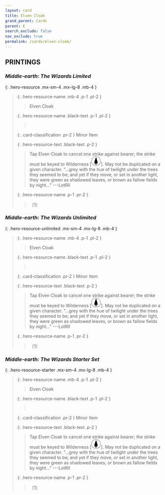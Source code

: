 ```yaml
---
layout: card
title: Elven Cloak
grand_parent: Cards
parent: E
search_exclude: false
nav_exclude: true
permalink: /cards/elven-cloak/
---
```


## PRINTINGS


### _Middle-earth: The Wizards Limited_

{: .hero-resource .mx-sm-4 .mx-lg-8 .mb-4 }
> {: .hero-resource-name .mb-4 .p-1 .pl-2 }
> > <div class="card-mp"></div>
> > <div class="card-name">Elven Cloak</div>
>
> {: .hero-resource-name .black-text .p-1 .pl-2 }
> > &nbsp;
>
> {: .card-classification .pr-2 }
> Minor Item
>
> {: .hero-resource-text .black-text .p-2 }
> > Tap Elven Cloak to cancel one strike against bearer; the strike must be keyed to Wilderness \[![](/assets/images/wilderness.svg)]. May not be duplicated on a given character.  "...grey with the hue of twilight under the trees they seemed to be; and yet if they move, or set in another light, they were green as shadowed leaves, or brown as fallow fields by night..." ---LotRII 
> 
> {: .hero-resource-name .p-1 .pr-2 }
> > <div class="card-shield"></div>
> > <div class="card-corruption">〔1〕</div>

### _Middle-earth: The Wizards Unlimited_

{: .hero-resource-unlimited .mx-sm-4 .mx-lg-8 .mb-4 }
> {: .hero-resource-name .mb-4 .p-1 .pl-2 }
> > <div class="card-mp"></div>
> > <div class="card-name">Elven Cloak</div>
>
> {: .hero-resource-name .black-text .p-1 .pl-2 }
> > &nbsp;
>
> {: .card-classification .pr-2 }
> Minor Item
>
> {: .hero-resource-text .black-text .p-2 }
> > Tap Elven Cloak to cancel one strike against bearer; the strike must be keyed to Wilderness \[![](/assets/images/wilderness.svg)]. May not be duplicated on a given character.  "...grey with the hue of twilight under the trees they seemed to be; and yet if they move, or set in another light, they were green as shadowed leaves, or brown as fallow fields by night..." ---LotRII 
> 
> {: .hero-resource-name .p-1 .pr-2 }
> > <div class="card-shield"></div>
> > <div class="card-corruption">〔1〕</div>

### _Middle-earth: The Wizards Starter Set_

{: .hero-resource-starter .mx-sm-4 .mx-lg-8 .mb-4 }
> {: .hero-resource-name .mb-4 .p-1 .pl-2 }
> > <div class="card-mp"></div>
> > <div class="card-name">Elven Cloak</div>
>
> {: .hero-resource-name .black-text .p-1 .pl-2 }
> > &nbsp;
>
> {: .card-classification .pr-2 }
> Minor Item
>
> {: .hero-resource-text .black-text .p-2 }
> > Tap Elven Cloak to cancel one strike against bearer; the strike must be keyed to Wilderness \[![](/assets/images/wilderness.svg)]. May not be duplicated on a given character.  "...grey with the hue of twilight under the trees they seemed to be; and yet if they move, or set in another light, they were green as shadowed leaves, or brown as fallow fields by night..." ---LotRII 
> 
> {: .hero-resource-name .p-1 .pr-2 }
> > <div class="card-shield"></div>
> > <div class="card-corruption">〔1〕</div>
